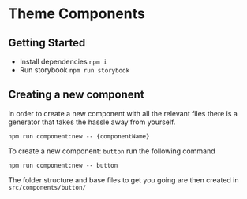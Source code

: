 # Theme Components

## Getting Started

* Install dependencies `npm i`
* Run storybook `npm run storybook`


## Creating a new component

In order to create a new component with all the relevant files there is a generator that
takes the hassle away from yourself.

```
npm run component:new -- {componentName}
```

To create a new component: `button` run the following command

```
npm run component:new -- button
```

The folder structure and base files to get you going are then created in `src/components/button/`
